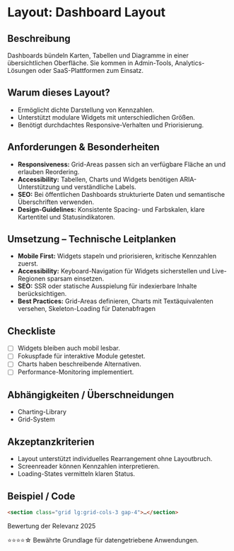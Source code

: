# Layout: Dashboard Layout

## Beschreibung
Dashboards bündeln Karten, Tabellen und Diagramme in einer übersichtlichen Oberfläche. Sie kommen in Admin-Tools, Analytics-Lösungen oder SaaS-Plattformen zum Einsatz.

## Warum dieses Layout?
- Ermöglicht dichte Darstellung von Kennzahlen.
- Unterstützt modulare Widgets mit unterschiedlichen Größen.
- Benötigt durchdachtes Responsive-Verhalten und Priorisierung.

## Anforderungen & Besonderheiten
- **Responsiveness:** Grid-Areas passen sich an verfügbare Fläche an und erlauben Reordering.
- **Accessibility:** Tabellen, Charts und Widgets benötigen ARIA-Unterstützung und verständliche Labels.
- **SEO:** Bei öffentlichen Dashboards strukturierte Daten und semantische Überschriften verwenden.
- **Design-Guidelines:** Konsistente Spacing- und Farbskalen, klare Kartentitel und Statusindikatoren.

## Umsetzung – Technische Leitplanken
- **Mobile First:** Widgets stapeln und priorisieren, kritische Kennzahlen zuerst.
- **Accessibility:** Keyboard-Navigation für Widgets sicherstellen und Live-Regionen sparsam einsetzen.
- **SEO:** SSR oder statische Ausspielung für indexierbare Inhalte berücksichtigen.
- **Best Practices:** Grid-Areas definieren, Charts mit Textäquivalenten versehen, Skeleton-Loading für Datenabfragen

## Checkliste
- [ ] Widgets bleiben auch mobil lesbar.
- [ ] Fokuspfade für interaktive Module getestet.
- [ ] Charts haben beschreibende Alternativen.
- [ ] Performance-Monitoring implementiert.

## Abhängigkeiten / Überschneidungen
- Charting-Library
- Grid-System

## Akzeptanzkriterien
- Layout unterstützt individuelles Rearrangement ohne Layoutbruch.
- Screenreader können Kennzahlen interpretieren.
- Loading-States vermitteln klaren Status.

## Beispiel / Code
```html
<section class="grid lg:grid-cols-3 gap-4">…</section>
```

Bewertung der Relevanz 2025

⭐⭐⭐⭐☆ Bewährte Grundlage für datengetriebene Anwendungen.
